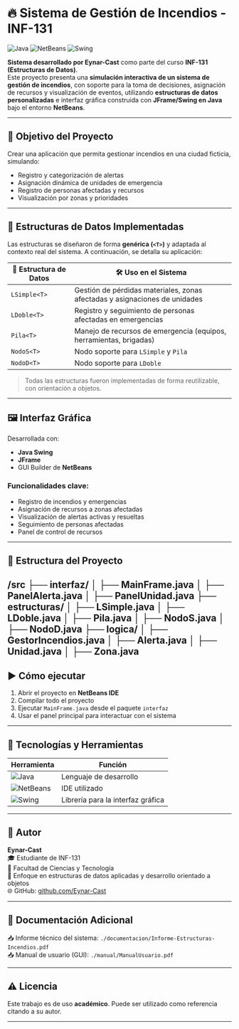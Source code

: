 # 🔥 Sistema de Gestión de Incendios - INF-131

![Java](https://img.shields.io/badge/Java-%23ED8B00.svg?style=for-the-badge&logo=java&logoColor=white)
![NetBeans](https://img.shields.io/badge/NetBeans-1B6AC6?style=for-the-badge&logo=apache-netbeans-ide&logoColor=white)
![Swing](https://img.shields.io/badge/Swing-Java%20GUI%20Framework-blueviolet?style=for-the-badge)

**Sistema desarrollado por Eynar-Cast** como parte del curso **INF-131 (Estructuras de Datos)**.  
Este proyecto presenta una **simulación interactiva de un sistema de gestión de incendios**, con soporte para la toma de decisiones, asignación de recursos y visualización de eventos, utilizando **estructuras de datos personalizadas** e interfaz gráfica construida con **JFrame/Swing en Java** bajo el entorno **NetBeans**.

---

## 🎯 Objetivo del Proyecto

Crear una aplicación que permita gestionar incendios en una ciudad ficticia, simulando:
- Registro y categorización de alertas
- Asignación dinámica de unidades de emergencia
- Registro de personas afectadas y recursos
- Visualización por zonas y prioridades

---

## 🧠 Estructuras de Datos Implementadas

Las estructuras se diseñaron de forma **genérica (`<T>`)** y adaptada al contexto real del sistema. A continuación, se detalla su aplicación:

| 🧱 **Estructura de Datos** | 🛠️ **Uso en el Sistema** |
|---------------------------|--------------------------|
| `LSimple<T>`              | Gestión de pérdidas materiales, zonas afectadas y asignaciones de unidades |
| `LDoble<T>`               | Registro y seguimiento de personas afectadas en emergencias |
| `Pila<T>`                 | Manejo de recursos de emergencia (equipos, herramientas, brigadas) |
| `NodoS<T>`                | Nodo soporte para `LSimple` y `Pila` |
| `NodoD<T>`                | Nodo soporte para `LDoble` |

> Todas las estructuras fueron implementadas de forma reutilizable, con orientación a objetos.

---

## 🖼️ Interfaz Gráfica

Desarrollada con:

- **Java Swing**
- **JFrame**
- GUI Builder de **NetBeans**

### Funcionalidades clave:
- Registro de incendios y emergencias
- Asignación de recursos a zonas afectadas
- Visualización de alertas activas y resueltas
- Seguimiento de personas afectadas
- Panel de control de recursos

---

## 📁 Estructura del Proyecto

/src
├── interfaz/
│ ├── MainFrame.java
│ ├── PanelAlerta.java
│ ├── PanelUnidad.java
├── estructuras/
│ ├── LSimple.java
│ ├── LDoble.java
│ ├── Pila.java
│ ├── NodoS.java
│ ├── NodoD.java
├── logica/
│ ├── GestorIncendios.java
│ ├── Alerta.java
│ ├── Unidad.java
│ ├── Zona.java
---

## ▶️ Cómo ejecutar

1. Abrir el proyecto en **NetBeans IDE**
2. Compilar todo el proyecto
3. Ejecutar `MainFrame.java` desde el paquete `interfaz`
4. Usar el panel principal para interactuar con el sistema

---

## 🧰 Tecnologías y Herramientas

| Herramienta | Función |
|------------|---------|
| ![Java](https://img.shields.io/badge/-Java-007396?logo=java&logoColor=white&style=flat) | Lenguaje de desarrollo |
| ![NetBeans](https://img.shields.io/badge/-NetBeans-1B6AC6?logo=apache-netbeans-ide&logoColor=white&style=flat) | IDE utilizado |
| ![Swing](https://img.shields.io/badge/-Swing-blueviolet?style=flat) | Librería para la interfaz gráfica |

---

## 👤 Autor

**Eynar-Cast**  
🎓 Estudiante de INF-131  
📘 Facultad de Ciencias y Tecnología  
🔧 Enfoque en estructuras de datos aplicadas y desarrollo orientado a objetos  
🌐 GitHub: [github.com/Eynar-Cast](https://github.com/Eynar-Cast)

---

## 📄 Documentación Adicional

📥 Informe técnico del sistema: `./documentacion/Informe-Estructuras-Incendios.pdf`  
📥 Manual de usuario (GUI): `./manual/ManualUsuario.pdf`

---

## ⚠️ Licencia

Este trabajo es de uso **académico**. Puede ser utilizado como referencia citando a su autor.

---
